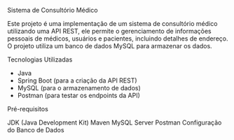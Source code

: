 Sistema de Consultório Médico

Este projeto é uma implementação de um sistema de consultório médico utilizando uma API REST, ele permite o gerenciamento de informações pessoais de médicos, usuários e pacientes, incluindo detalhes de endereço. O projeto utiliza um banco de dados MySQL para armazenar os dados.

Tecnologias Utilizadas
- Java
- Spring Boot (para a criação da API REST)
- MySQL (para o armazenamento de dados)
- Postman (para testar os endpoints da API)

Pré-requisitos

JDK (Java Development Kit)
Maven
MySQL Server
Postman
Configuração do Banco de Dados

